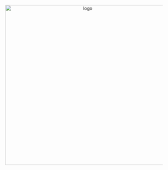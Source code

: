 <p align="center">
  <img alt="logo" src="https://rawgit.com/StylusThemes/logos/master/logo.svg" width="512">
</p>
